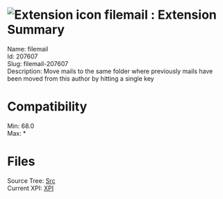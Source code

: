 # ![Extension icon](https://addons.thunderbird.net/static/img/addon-icons/default-64.png) filemail : Extension Summary

Name: filemail  
Id: 207607  
Slug: filemail-207607  
Description: Move mails to the same folder where  previously mails have been moved from this author by hitting a single key
  

# Compatibility
Min: 68.0  
Max: *  

# Files

Source Tree: [Src](x68/207607-filemail-207607/src)  
Current XPI: [XPI](x68/207607-filemail-207607/xpi)  



